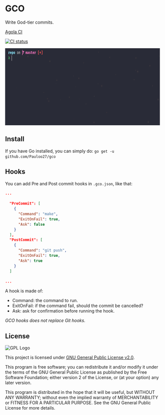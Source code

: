 # GCO

Write God-tier commits.

[Agola CI](https://ci.notagovernment.agency/user/Pauloo27/projects/GCO.proj)

[![CI status](https://ci.notagovernment.agency/api/v1alpha/badges/a04bdf61-b3f3-422a-bb81-10c5408abf20?branch=master)](https://ci.notagovernment.agency/user/Pauloo27/projects/GCO.proj)


<img src="https://github.com/Pauloo27/gco/raw/master/.assets/commit.gif" alt="Usage example gif" height="250x" />

## Install

If you have Go installed, you can simply do:
`go get -u github.com/Pauloo27/gco`

## Hooks

You can add Pre and Post commit hooks in `.gco.json`, like that:
```json
...

  "PreCommit": [
    {
      "Command": "make",
      "ExitOnFail": true,
      "Ask": false
    }
  ],
  "PostCommit": [
    {
      "Command": "git push",
      "ExitOnFail": true,
      "Ask": true
    }
  ]
  
...
```

A hook is made of:
- Command: the command to run.
- ExitOnFail: if the command fail, should the commit be cancelled?
- Ask: ask for confirmation before running the hook.

_GCO hooks does not replace Git hooks._

## License

<img src="https://i.imgur.com/AuQQfiB.png" alt="GPL Logo" height="100px" />

This project is licensed under [GNU General Public License v2.0](./LICENSE).

This program is free software; you can redistribute it and/or modify 
it under the terms of the GNU General Public License as published by 
the Free Software Foundation; either version 2 of the License, or
(at your option) any later version.

This program is distributed in the hope that it will be useful,
but WITHOUT ANY WARRANTY; without even the implied warranty of
MERCHANTABILITY or FITNESS FOR A PARTICULAR PURPOSE. See the
GNU General Public License for more details.

